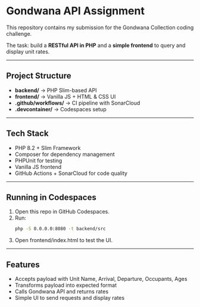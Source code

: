 # Gondwana API Assignment

This repository contains my submission for the Gondwana Collection coding challenge.

The task: build a **RESTful API in PHP** and a **simple frontend** to query and display unit rates.

---

## Project Structure
- **backend/** -> PHP Slim-based API
- **frontend/** -> Vanilla JS + HTML & CSS UI
- **.github/workflows/** -> CI pipeline with SonarCloud
- **.devcontainer/** -> Codespaces setup

---

## Tech Stack
- PHP 8.2 + Slim Framework
- Composer for dependency management
- PHPUnit for testing
- Vanilla JS frontend
- GitHub Actions + SonarCloud for code quality

---

## Running in Codespaces
1. Open this repo in GitHub Codespaces.
2. Run:
   ```bash
   php -S 0.0.0.0:8080 -t backend/src
3. Open frontend/index.html to test the UI.

---
## Features
- Accepts payload with Unit Name, Arrival, Departure, Occupants, Ages
- Transforms payload into expected format
- Calls Gondwana API and returns rates
- Simple UI to send requests and display rates
